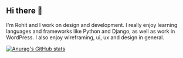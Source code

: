 ## Hi there 👋

I'm Rohit and I work on design and development. I really enjoy learning languages and frameworks like Python and Django, as well as work in WordPress. I also enjoy wireframing, ui, ux and design in general.

[![Anurag's GitHub stats](https://github-readme-stats.vercel.app/api?username=RohitNair10)](https://github.com/anuraghazra/github-readme-stats)
